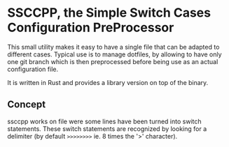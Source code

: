SSCCPP, the Simple Switch Cases Configuration PreProcessor
==========================================================

This small utility makes it easy to have a single file that can be adapted to different cases.
Typical use is to manage dotfiles, by allowing to have only one git branch which is then preprocessed before being use as an actual configuration file.

It is written in Rust and provides a library version on top of the binary.

Concept
--------

ssccpp works on file were some lines have been turned into switch statements.
These switch statements are recognized by looking for a delimiter (by default `>>>>>>>>` ie. 8 times the '>' character).

